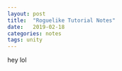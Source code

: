 ```yaml
---
layout: post
title:  "Roguelike Tutorial Notes"
date:   2019-02-18
categories: notes
tags: unity
---
```


hey lol